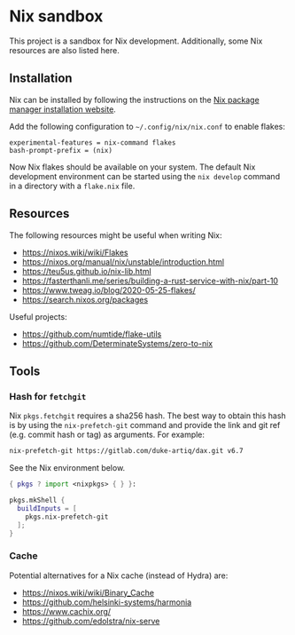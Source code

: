 # Nix sandbox

This project is a sandbox for Nix development.
Additionally, some Nix resources are also listed here.

## Installation

Nix can be installed by following the instructions on the [Nix package manager installation website](https://nixos.org/download.html).

Add the following configuration to `~/.config/nix/nix.conf` to enable flakes:

```plain
experimental-features = nix-command flakes
bash-prompt-prefix = (nix)
```

Now Nix flakes should be available on your system.
The default Nix development environment can be started using the `nix develop` command in a directory with a `flake.nix` file.

## Resources

The following resources might be useful when writing Nix:

- <https://nixos.wiki/wiki/Flakes>
- <https://nixos.org/manual/nix/unstable/introduction.html>
- <https://teu5us.github.io/nix-lib.html>
- <https://fasterthanli.me/series/building-a-rust-service-with-nix/part-10>
- <https://www.tweag.io/blog/2020-05-25-flakes/>
- <https://search.nixos.org/packages>

Useful projects:

- <https://github.com/numtide/flake-utils>
- <https://github.com/DeterminateSystems/zero-to-nix>

## Tools

### Hash for `fetchgit`

Nix `pkgs.fetchgit` requires a sha256 hash. The best way to obtain this hash is by using the `nix-prefetch-git` command and provide the link and git ref (e.g. commit hash or tag) as arguments. For example:

```sh
nix-prefetch-git https://gitlab.com/duke-artiq/dax.git v6.7
```

See the Nix environment below.

```nix
{ pkgs ? import <nixpkgs> { } }:

pkgs.mkShell {
  buildInputs = [
    pkgs.nix-prefetch-git
  ];
}
```

### Cache

Potential alternatives for a Nix cache (instead of Hydra) are:

- <https://nixos.wiki/wiki/Binary_Cache>
- <https://github.com/helsinki-systems/harmonia>
- <https://www.cachix.org/>
- <https://github.com/edolstra/nix-serve>
